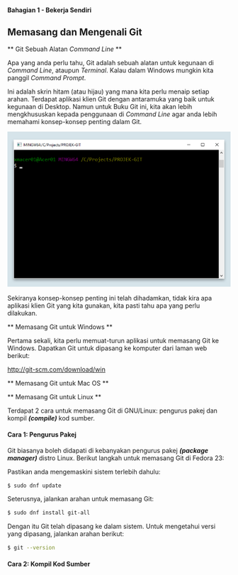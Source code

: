 #### Bahagian 1 - Bekerja Sendiri

## Memasang dan Mengenali Git

** Git Sebuah Alatan *Command Line* **

Apa yang anda perlu tahu, Git adalah sebuah alatan untuk kegunaan di *Command Line*, ataupun *Terminal*. Kalau dalam Windows mungkin kita panggil *Command Prompt*.

Ini adalah skrin hitam (atau hijau) yang mana kita perlu menaip setiap arahan. Terdapat aplikasi klien Git dengan antaramuka yang baik untuk kegunaan di Desktop. Namun untuk Buku Git ini, kita akan lebih mengkhususkan kepada penggunaan di *Command Line* agar anda lebih memahami konsep-konsep penting dalam Git.

![Image alt](images/git-init-2.png)

Sekiranya konsep-konsep penting ini telah dihadamkan, tidak kira apa aplikasi klien Git yang kita gunakan, kita pasti tahu apa yang perlu dilakukan.

** Memasang Git untuk Windows **

Pertama sekali, kita perlu memuat-turun aplikasi untuk memasang Git ke Windows. Dapatkan Git untuk dipasang ke komputer dari laman web berikut:

http://git-scm.com/download/win

** Memasang Git untuk Mac OS **

** Memasang Git untuk Linux **

Terdapat 2 cara untuk memasang Git di GNU/Linux: pengurus pakej dan kompil ***(compile)*** kod sumber.

#### Cara 1: Pengurus Pakej

Git biasanya boleh didapati di kebanyakan pengurus pakej ***(package manager)*** distro Linux. Berikut langkah untuk memasang Git di Fedora 23:

Pastikan anda mengemaskini sistem terlebih dahulu:

```sh
$ sudo dnf update
```

Seterusnya, jalankan arahan untuk memasang Git:

```sh
$ sudo dnf install git-all
```

Dengan itu Git telah dipasang ke dalam sistem. Untuk mengetahui versi yang dipasang, jalankan arahan berikut:

```sh
$ git --version
```

#### Cara 2: Kompil Kod Sumber
